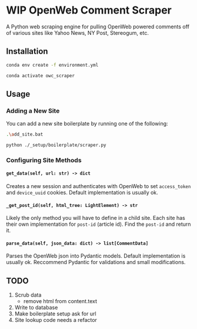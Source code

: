# WIP OpenWeb Comment Scraper

A Python web scraping engine for pulling OpenWeb powered comments off of various sites like Yahoo News, NY Post, Stereogum, etc.

## Installation

```sh
conda env create -f environment.yml

conda activate owc_scraper
```

## Usage

### Adding a New Site

You can add a new site boilerplate by running one of the following:

```sh
.\add_site.bat
```

```sh
python ./_setup/boilerplate/scraper.py
```

### Configuring Site Methods

#### `get_data(self, url: str) -> dict`

Creates a new session and authenticates with OpenWeb to set `access_token` and `device_uuid` cookies.
Default implementation is usually ok.

#### `_get_post_id(self, html_tree: LightElement) -> str`

Likely the only method you will have to define in a child site.
Each site has their own implementation for `post-id` (article id).
Find the `post-id` and return it.

#### `parse_data(self, json_data: dict) -> list[CommentData]`

Parses the OpenWeb json into Pydantic models.
Default implementation is usually ok.
Reccommend Pydantic for validations and small modifications.

## TODO

1. Scrub data
    - remove html from content.text
2. Write to database
3. Make boilerplate setup ask for url
4. Site lookup code needs a refactor

